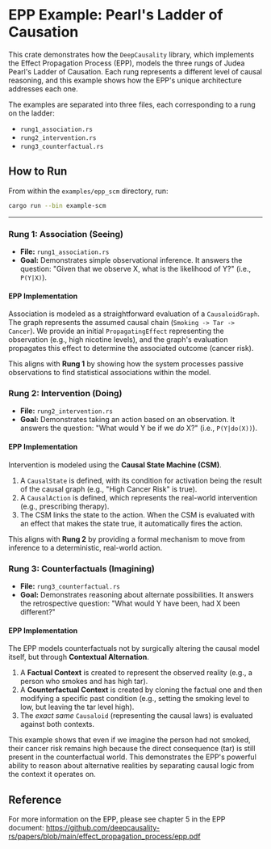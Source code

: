 # EPP Example: Pearl's Ladder of Causation

This crate demonstrates how the `DeepCausality` library, which implements the Effect Propagation Process (EPP), models the three rungs of Judea Pearl's Ladder of Causation. Each rung represents a different level of causal reasoning, and this example shows how the EPP's unique architecture addresses each one.

The examples are separated into three files, each corresponding to a rung on the ladder:

- `rung1_association.rs`
- `rung2_intervention.rs`
- `rung3_counterfactual.rs`

## How to Run

From within the `examples/epp_scm` directory, run:

```bash
cargo run --bin example-scm
```

---

### Rung 1: Association (Seeing)

- **File:** `rung1_association.rs`
- **Goal:** Demonstrates simple observational inference. It answers the question: "Given that we observe X, what is the likelihood of Y?" (i.e., `P(Y|X)`).

#### EPP Implementation

Association is modeled as a straightforward evaluation of a `CausaloidGraph`. The graph represents the assumed causal chain (`Smoking -> Tar -> Cancer`). We provide an initial `PropagatingEffect` representing the observation (e.g., high nicotine levels), and the graph's evaluation propagates this effect to determine the associated outcome (cancer risk).

This aligns with **Rung 1** by showing how the system processes passive observations to find statistical associations within the model.

### Rung 2: Intervention (Doing)

- **File:** `rung2_intervention.rs`
- **Goal:** Demonstrates taking an action based on an observation. It answers the question: "What would Y be if we *do* X?" (i.e., `P(Y|do(X))`).

#### EPP Implementation

Intervention is modeled using the **Causal State Machine (CSM)**. 

1.  A `CausalState` is defined, with its condition for activation being the result of the causal graph (e.g., "High Cancer Risk" is true).
2.  A `CausalAction` is defined, which represents the real-world intervention (e.g., prescribing therapy).
3.  The CSM links the state to the action. When the CSM is evaluated with an effect that makes the state true, it automatically fires the action.

This aligns with **Rung 2** by providing a formal mechanism to move from inference to a deterministic, real-world action.

### Rung 3: Counterfactuals (Imagining)

- **File:** `rung3_counterfactual.rs`
- **Goal:** Demonstrates reasoning about alternate possibilities. It answers the retrospective question: "What would Y have been, had X been different?"

#### EPP Implementation

The EPP models counterfactuals not by surgically altering the causal model itself, but through **Contextual Alternation**.

1.  A **Factual Context** is created to represent the observed reality (e.g., a person who smokes and has high tar).
2.  A **Counterfactual Context** is created by cloning the factual one and then modifying a specific past condition (e.g., setting the smoking level to low, but leaving the tar level high).
3.  The *exact same* `Causaloid` (representing the causal laws) is evaluated against both contexts.

This example shows that even if we imagine the person had not smoked, their cancer risk remains high because the direct consequence (tar) is still present in the counterfactual world. This demonstrates the EPP's powerful ability to reason about alternative realities by separating causal logic from the context it operates on.

## Reference

For more information on the EPP, please see chapter 5 in the EPP document:
https://github.com/deepcausality-rs/papers/blob/main/effect_propagation_process/epp.pdf

